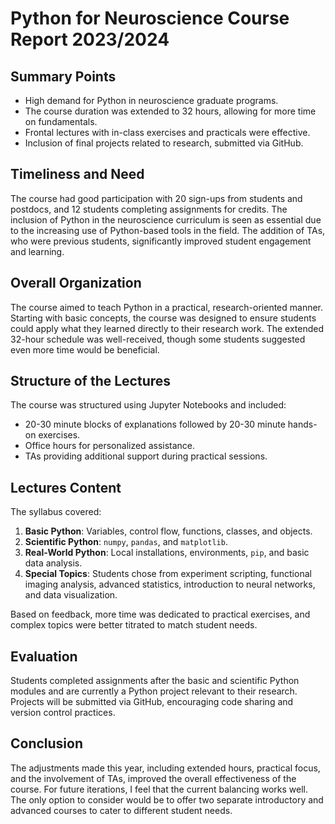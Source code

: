 # Python for Neuroscience Course Report 2023/2024

## Summary Points
- High demand for Python in neuroscience graduate programs.
- The course duration was extended to 32 hours, allowing for more time on fundamentals.
- Frontal lectures with in-class exercises and practicals were effective.
- Inclusion of final projects related to research, submitted via GitHub.

## Timeliness and Need
The course had good participation with 20 sign-ups  from students and postdocs, and 12 students completing assignments for credits. The inclusion of Python in the neuroscience curriculum is seen as essential due to the increasing use of Python-based tools in the field. The addition of TAs, who were previous students, significantly improved student engagement and learning.

## Overall Organization
The course aimed to teach Python in a practical, research-oriented manner. Starting with basic concepts, the course was designed to ensure students could apply what they learned directly to their research work. The extended 32-hour schedule was well-received, though some students suggested even more time would be beneficial.

## Structure of the Lectures
The course was structured using Jupyter Notebooks and included:
- 20-30 minute blocks of explanations followed by 20-30 minute hands-on exercises.
- Office hours for personalized assistance.
- TAs providing additional support during practical sessions.

## Lectures Content
The syllabus covered:
1. **Basic Python**: Variables, control flow, functions, classes, and objects.
2. **Scientific Python**: `numpy`, `pandas`, and `matplotlib`.
3. **Real-World Python**: Local installations, environments, `pip`, and basic data analysis.
4. **Special Topics**: Students chose from experiment scripting, functional imaging analysis, advanced statistics, introduction to neural networks, and data visualization.

Based on feedback, more time was dedicated to practical exercises, and complex topics were better titrated to match student needs.

## Evaluation
Students completed assignments after the basic and scientific Python modules and are currently a Python project relevant to their research. Projects will be submitted via GitHub, encouraging code sharing and version control practices.

## Conclusion
The adjustments made this year, including extended hours, practical focus, and the involvement of TAs, improved the overall effectiveness of the course. For future iterations, I feel that the current balancing works well. The only option to consider would be to offer two separate introductory and advanced courses to cater to different student needs.

